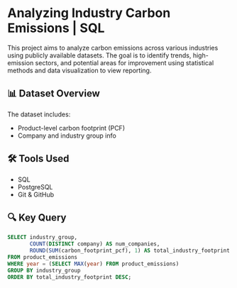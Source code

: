 # Analyzing Industry Carbon Emissions | SQL
This project aims to analyze carbon emissions across various industries using publicly available datasets. The goal is to identify trends, high-emission sectors, and potential areas for improvement using statistical methods and data visualization to view reporting.
## 📊 Dataset Overview

The dataset includes:
- Product-level carbon footprint (PCF)
- Company and industry group info

## 🛠️ Tools Used
- SQL
- PostgreSQL
- Git & GitHub

## 🔍 Key Query
```sql
SELECT industry_group,
       COUNT(DISTINCT company) AS num_companies,
       ROUND(SUM(carbon_footprint_pcf), 1) AS total_industry_footprint
FROM product_emissions
WHERE year = (SELECT MAX(year) FROM product_emissions)
GROUP BY industry_group
ORDER BY total_industry_footprint DESC;
